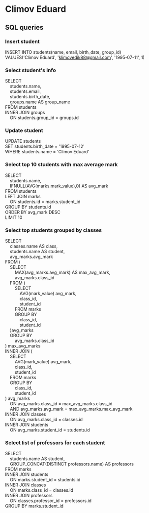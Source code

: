# Climov Eduard

## SQL queries

### Insert student
INSERT INTO students(name, email, birth_date, group_id)  
VALUES('Climov Eduard', 'klimovedik88@gmail.com', '1995-07-11', 1)

### Select student's info
SELECT  
&nbsp;&nbsp;&nbsp;&nbsp;students.name,  
&nbsp;&nbsp;&nbsp;&nbsp;students.email,  
&nbsp;&nbsp;&nbsp;&nbsp;students.birth_date,  
&nbsp;&nbsp;&nbsp;&nbsp;groups.name AS group_name  
FROM students  
INNER JOIN groups  
&nbsp;&nbsp;&nbsp;&nbsp;ON students.group_id = groups.id

### Update student
UPDATE students  
SET students.birth_date = '1995-07-12'  
WHERE students.name = 'Climov Eduard'

### Select top 10 students with max average mark
SELECT  
&nbsp;&nbsp;&nbsp;&nbsp;students.name,  
&nbsp;&nbsp;&nbsp;&nbsp;IFNULL(AVG(marks.mark_value),0) AS avg_mark  
FROM students  
LEFT JOIN marks  
&nbsp;&nbsp;&nbsp;&nbsp;ON students.id = marks.student_id  
GROUP BY students.id  
ORDER BY avg_mark DESC  
LIMIT 10

### Select top students grouped by classes
SELECT  
&nbsp;&nbsp;&nbsp;&nbsp;classes.name AS class,  
&nbsp;&nbsp;&nbsp;&nbsp;students.name AS student,  
&nbsp;&nbsp;&nbsp;&nbsp;avg_marks.avg_mark  
FROM (  
&nbsp;&nbsp;&nbsp;&nbsp;SELECT  
&nbsp;&nbsp;&nbsp;&nbsp;&nbsp;&nbsp;&nbsp;&nbsp;MAX(avg_marks.avg_mark) AS max_avg_mark,  
&nbsp;&nbsp;&nbsp;&nbsp;&nbsp;&nbsp;&nbsp;&nbsp;avg_marks.class_id  
&nbsp;&nbsp;&nbsp;&nbsp;FROM (  
&nbsp;&nbsp;&nbsp;&nbsp;&nbsp;&nbsp;&nbsp;&nbsp;SELECT  
&nbsp;&nbsp;&nbsp;&nbsp;&nbsp;&nbsp;&nbsp;&nbsp;&nbsp;&nbsp;&nbsp;&nbsp;AVG(mark_value) avg_mark,  
&nbsp;&nbsp;&nbsp;&nbsp;&nbsp;&nbsp;&nbsp;&nbsp;&nbsp;&nbsp;&nbsp;&nbsp;class_id,  
&nbsp;&nbsp;&nbsp;&nbsp;&nbsp;&nbsp;&nbsp;&nbsp;&nbsp;&nbsp;&nbsp;&nbsp;student_id  
&nbsp;&nbsp;&nbsp;&nbsp;&nbsp;&nbsp;&nbsp;&nbsp;FROM marks  
&nbsp;&nbsp;&nbsp;&nbsp;&nbsp;&nbsp;&nbsp;&nbsp;GROUP BY  
&nbsp;&nbsp;&nbsp;&nbsp;&nbsp;&nbsp;&nbsp;&nbsp;&nbsp;&nbsp;&nbsp;&nbsp;class_id,  
&nbsp;&nbsp;&nbsp;&nbsp;&nbsp;&nbsp;&nbsp;&nbsp;&nbsp;&nbsp;&nbsp;&nbsp;student_id  
&nbsp;&nbsp;&nbsp;&nbsp;)avg_marks  
&nbsp;&nbsp;&nbsp;&nbsp;GROUP BY  
&nbsp;&nbsp;&nbsp;&nbsp;&nbsp;&nbsp;&nbsp;&nbsp;avg_marks.class_id  
) max_avg_marks  
INNER JOIN (  
&nbsp;&nbsp;&nbsp;&nbsp;SELECT  
&nbsp;&nbsp;&nbsp;&nbsp;&nbsp;&nbsp;&nbsp;&nbsp;AVG(mark_value) avg_mark,  
&nbsp;&nbsp;&nbsp;&nbsp;&nbsp;&nbsp;&nbsp;&nbsp;class_id,  
&nbsp;&nbsp;&nbsp;&nbsp;&nbsp;&nbsp;&nbsp;&nbsp;student_id  
&nbsp;&nbsp;&nbsp;&nbsp;FROM marks  
&nbsp;&nbsp;&nbsp;&nbsp;GROUP BY  
&nbsp;&nbsp;&nbsp;&nbsp;&nbsp;&nbsp;&nbsp;&nbsp;class_id,  
&nbsp;&nbsp;&nbsp;&nbsp;&nbsp;&nbsp;&nbsp;&nbsp;student_id  
) avg_marks  
&nbsp;&nbsp;&nbsp;&nbsp;ON avg_marks.class_id = max_avg_marks.class_id  
&nbsp;&nbsp;&nbsp;&nbsp;AND avg_marks.avg_mark = max_avg_marks.max_avg_mark  
INNER JOIN classes  
&nbsp;&nbsp;&nbsp;&nbsp;ON avg_marks.class_id = classes.id  
INNER JOIN students  
&nbsp;&nbsp;&nbsp;&nbsp;ON avg_marks.student_id = students.id

### Select list of professors for each student
SELECT  
&nbsp;&nbsp;&nbsp;&nbsp;students.name AS student,  
&nbsp;&nbsp;&nbsp;&nbsp;GROUP_CONCAT(DISTINCT professors.name) AS professors  
FROM marks  
INNER JOIN students  
&nbsp;&nbsp;&nbsp;&nbsp;ON marks.student_id = students.id  
INNER JOIN classes  
&nbsp;&nbsp;&nbsp;&nbsp;ON marks.class_id = classes.id  
INNER JOIN professors  
&nbsp;&nbsp;&nbsp;&nbsp;ON classes.professor_id = professors.id  
GROUP BY marks.student_id
